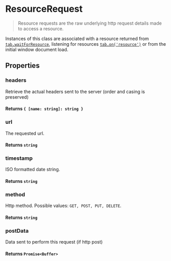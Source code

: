 # ResourceRequest

> Resource requests are the raw underlying http request details made to access a resource.

Instances of this class are associated with a resource returned from [`tab.waitForResource`](/docs/basic-client/tab##wait-for-resource), listening for resources [`tab.on('resource')`](/docs/basic-client/tab#resource-event) or from the initial window document load.

## Properties

### headers

Retrieve the actual headers sent to the server (order and casing is preserved)

#### **Returns** `{ [name: string]: string }`

### url

The requested url.

#### **Returns** `string`

### timestamp

ISO formatted date string.

#### **Returns** `string`

### method

Http method. Possible values: `GET, POST, PUT, DELETE`.

#### **Returns** `string`

### postData

Data sent to perform this request (if http post)

#### **Returns** `Promise<Buffer>`
